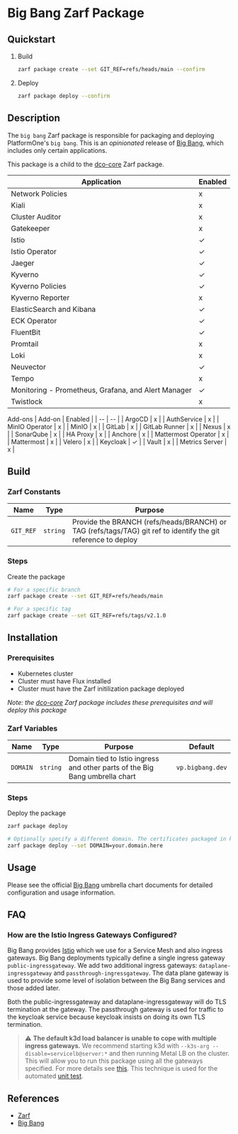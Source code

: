 # Big Bang Zarf Package

## Quickstart

1. Build
    ```bash
    zarf package create --set GIT_REF=refs/heads/main --confirm
    ```
1. Deploy
    ```bash
    zarf package deploy --confirm
    ```

## Description

The `big bang` Zarf package is responsible for packaging and deploying PlatformOne's `big bang`. This is an _opinionated_ release of [Big Bang](https://docs-bigbang.dso.mil/latest/), which includes only certain applications.

This package is a child to the [dco-core](../dco-core/) Zarf package.

| Application | Enabled |
| -- | -- |
| Network Policies | x |
| Kiali | x |
| Cluster Auditor | x |
| Gatekeeper | x |
| Istio | &check; |
| Istio Operator | &check; |
| Jaeger | &check; |
| Kyverno | &check; |
| Kyverno Policies | &check; |
| Kyverno Reporter | x |
| ElasticSearch and Kibana | &check; |
| ECK Operator | &check; |
| FluentBit | &check; |
| Promtail | x |
| Loki | x |
| Neuvector | &check; |
| Tempo | x |
| Monitoring - Prometheus, Grafana, and Alert Manager | &check; |
| Twistlock | x |

Add-ons
| Add-on | Enabled |
| -- | -- |
| ArgoCD | x |
| AuthService | x |
| MinIO Operator | x |
| MinIO | x |
| GitLab | x |
| GitLab Runner | x |
| Nexus | x |
| SonarQube | x |
| HA Proxy | x |
| Anchore | x |
| Mattermost Operator | x |
| Mattermost | x |
| Velero | x |
| Keycloak | &check; |
| Vault | x |
| Metrics Server | x |

## Build

### Zarf Constants

| Name | Type | Purpose |
|--|--|--|
| `GIT_REF` | `string` | Provide the BRANCH (refs/heads/BRANCH) or TAG (refs/tags/TAG) git ref to identify the git reference to deploy |

### Steps

Create the package
```bash
# For a specific branch
zarf package create --set GIT_REF=refs/heads/main

# For a specific tag
zarf package create --set GIT_REF=refs/tags/v2.1.0
```

## Installation

### Prerequisites

* Kubernetes cluster
* Cluster must have Flux installed
* Cluster must have the Zarf initilization package deployed

_Note: the [dco-core](../dco-core/) Zarf package includes these prerequisites and will deploy this package_

### Zarf Variables

| Name | Type | Purpose | Default |
|--|--|--|--|
| `DOMAIN` | `string` | Domain tied to Istio ingress and other parts of the Big Bang umbrella chart | `vp.bigbang.dev` |

### Steps

Deploy the package
```bash
zarf package deploy

# Optionally specify a different domain. The certificates packaged in kustomizations/bigbang/environment-bb-secret.yaml must match the provided domain
zarf package deploy --set DOMAIN=your.domain.here
```

## Usage

Please see the official [Big Bang](https://docs-bigbang.dso.mil/latest/) umbrella chart documents for detailed configuration and usage information.

## FAQ

### How are the Istio Ingress Gateways Configured?

Big Bang provides [Istio](https://istio.io/) which we use for a Service Mesh
and also ingress gateways. Big Bang deployments typically define a single
ingress gateway `public-ingressgateway`. We add two additional ingress
gateways: `dataplane-ingressgateway` and `passthrough-ingressgateway`. The
data plane gateway is used to provide some level of isolation between the Big
Bang services and those added later.

Both the public-ingressgateway and dataplane-ingressgateway will do TLS
termination at the gateway. The passthrough gateway is used for traffic to
the keycloak service because keycloak insists on doing its own TLS termination.

> ⚠️ **The default k3d load balancer is unable to cope with multiple ingress gateways.** We recommend starting k3d with `--k3s-arg --disable=servicelb@server:*` and then running Metal LB on the cluster. This will allow you to run this package using all the gateways specified. For more details see [this](https://github.com/keunlee/k3d-metallb-starter-kit). This technique is used for the automated [unit test](../test/dco_core_package_test.go).

## References

* [Zarf](https://zarf.dev/docs)
* [Big Bang](https://docs-bigbang.dso.mil/latest/)

